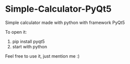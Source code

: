 # Simple-Calculator-PyQt5
Simple calculator made with python with framework PyQt5

To open it:
1. pip install pyqt5
2. start with python

Feel free to use it, just mention me :)
